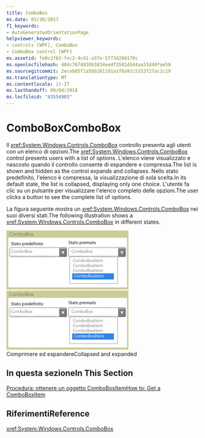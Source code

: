```yaml
---
title: ComboBox
ms.date: 03/30/2017
f1_keywords:
- AutoGeneratedOrientationPage
helpviewer_keywords:
- controls [WPF], ComboBox
- ComboBox control [WPF]
ms.assetid: fe0c2f62-fec2-4c41-a37e-5773d284170c
ms.openlocfilehash: 40dc767d830b3834eedf3581d544aa53d40fae50
ms.sourcegitcommit: 2eceb05f1a5bb261291a1f6a91c5153727ac1c19
ms.translationtype: MT
ms.contentlocale: it-IT
ms.lasthandoff: 09/04/2018
ms.locfileid: "43554903"
---
```

# <a name="combobox"></a><span data-ttu-id="4c349-102">ComboBox</span><span class="sxs-lookup"><span data-stu-id="4c349-102">ComboBox</span></span>
<span data-ttu-id="4c349-103">Il <xref:System.Windows.Controls.ComboBox> controllo presenta agli utenti con un elenco di opzioni.</span><span class="sxs-lookup"><span data-stu-id="4c349-103">The <xref:System.Windows.Controls.ComboBox> control presents users with a list of options.</span></span> <span data-ttu-id="4c349-104">L'elenco viene visualizzato e nascosto quando il controllo consente di espandere e compressa.</span><span class="sxs-lookup"><span data-stu-id="4c349-104">The list is shown and hidden as the control expands and collapses.</span></span> <span data-ttu-id="4c349-105">Nello stato predefinito, l'elenco è compressa, la visualizzazione di sola scelta.</span><span class="sxs-lookup"><span data-stu-id="4c349-105">In its default state, the list is collapsed, displaying only one choice.</span></span> <span data-ttu-id="4c349-106">L'utente fa clic su un pulsante per visualizzare l'elenco completo delle opzioni.</span><span class="sxs-lookup"><span data-stu-id="4c349-106">The user clicks a button to see the complete list of options.</span></span>  
  
 <span data-ttu-id="4c349-107">La figura seguente mostra un <xref:System.Windows.Controls.ComboBox> nei suoi diversi stati.</span><span class="sxs-lookup"><span data-stu-id="4c349-107">The following illustration shows a <xref:System.Windows.Controls.ComboBox> in different states.</span></span>  
  
 <span data-ttu-id="4c349-108">![Casella combinata caselle predefinito e premuto](../../../../docs/framework/wpf/controls/media/ss-ctl-combobox.gif "SS_CTL_combobox")</span><span class="sxs-lookup"><span data-stu-id="4c349-108">![Combo boxes in default and pressed states](../../../../docs/framework/wpf/controls/media/ss-ctl-combobox.gif "SS_CTL_combobox")</span></span>  
<span data-ttu-id="4c349-109">Comprimere ed espandere</span><span class="sxs-lookup"><span data-stu-id="4c349-109">Collapsed and expanded</span></span>  
  
## <a name="in-this-section"></a><span data-ttu-id="4c349-110">In questa sezione</span><span class="sxs-lookup"><span data-stu-id="4c349-110">In This Section</span></span>  
 [<span data-ttu-id="4c349-111">Procedura: ottenere un oggetto ComboBoxItem</span><span class="sxs-lookup"><span data-stu-id="4c349-111">How to: Get a ComboBoxItem</span></span>](https://msdn.microsoft.com/library/8a0d2622-64b6-41fc-bf80-9669a1eacb53)  
  
## <a name="reference"></a><span data-ttu-id="4c349-112">Riferimenti</span><span class="sxs-lookup"><span data-stu-id="4c349-112">Reference</span></span>  
 <xref:System.Windows.Controls.ComboBox>
